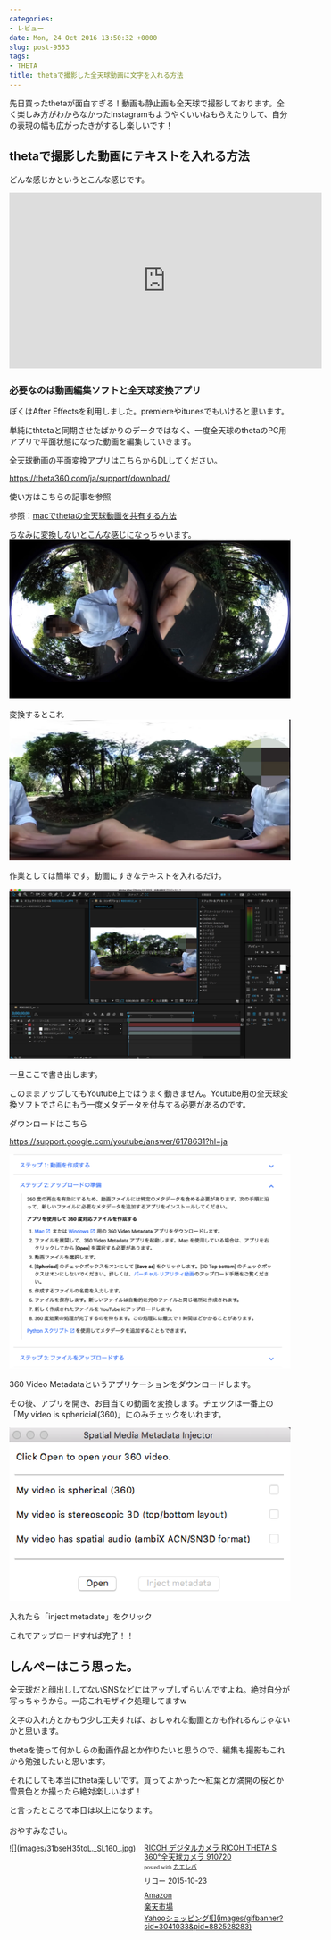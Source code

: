 ```yaml
---
categories:
- レビュー
date: Mon, 24 Oct 2016 13:50:32 +0000
slug: post-9553
tags:
- THETA
title: thetaで撮影した全天球動画に文字を入れる方法
---
```


先日買ったthetaが面白すぎる！動画も静止画も全天球で撮影しております。全く楽しみ方がわからなかったInstagramもようやくいいねもらえたりして、自分の表現の幅も広がったきがするし楽しいです！<!--more--><h2>thetaで撮影した動画にテキストを入れる方法</h2>

どんな感じかというとこんな感じです。

<iframe width="560" height="315" src="https://www.youtube.com/embed/0z4sPZi4VHw" frameborder="0" allowfullscreen></iframe>



<h3>必要なのは動画編集ソフトと全天球変換アプリ</h3>

ぼくはAfter Effectsを利用しました。premiereやitunesでもいけると思います。

単純にthtetaと同期させたばかりのデータではなく、一度全天球のthetaのPC用アプリで平面状態になった動画を編集していきます。

全天球動画の平面変換アプリはこちらからDLしてください。

<a href="https://theta360.com/ja/support/download/">https://theta360.com/ja/support/download/</a>

使い方はこちらの記事を参照

参照：<a href="https://www.warawareotoko.com/2016/10/18/post-9472/">macでthetaの全天球動画を共有する方法</a>


ちなみに変換しないとこんな感じになっちゃいます。
![](images/af45aaac39186b256c8cf45c4b4abe06.jpg)

変換するとこれ
![](images/be5f0af41238e67257c1acc82ad817ef.png)

作業としては簡単です。動画にすきなテキストを入れるだけ。

![](images/ef0583fc051a453c6ffe64f649013932.png)

一旦ここで書き出します。

このままアップしてもYoutube上ではうまく動きません。Youtube用の全天球変換ソフトでさらにもう一度メタデータを付与する必要があるのです。

ダウンロードはこちら

<a href="https://support.google.com/youtube/answer/6178631?hl=ja">https://support.google.com/youtube/answer/6178631?hl=ja</a>


![](images/f996d82804b41b8af849b21b89c6e905.png)

360 Video Metadataというアプリケーションをダウンロードします。

その後、アプリを開き、お目当ての動画を変換します。チェックは一番上の「My video is sphericial(360)」にのみチェックをいれます。

![](images/c725b6c4f6425777d8bc96e12b86d713.png)

入れたら「inject metadate」をクリック

これでアップロードすれば完了！！


<h2>しんぺーはこう思った。</h2>

全天球だと顔出ししてないSNSなどにはアップしずらいんですよね。絶対自分が写っちゃうから。一応これモザイク処理してますw

文字の入れ方とかもう少し工夫すれば、おしゃれな動画とかも作れるんじゃないかと思います。

thetaを使って何かしらの動画作品とか作りたいと思うので、編集も撮影もこれから勉強したいと思います。

それにしても本当にtheta楽しいです。買ってよかった〜紅葉とか満開の桜とか雪景色とか撮ったら絶対楽しいはず！


と言ったところで本日は以上になります。<br><br>おやすみなさい。


<div class="kaerebalink-box" style="text-align:left;padding-bottom:20px;font-size:small;/zoom: 1;overflow: hidden;"><div class="kaerebalink-image" style="float:left;margin:0 15px 10px 0;"><a href="http://www.amazon.co.jp/exec/obidos/ASIN/B014US3FQI/warawareotoko-22/ref=nosim/" target="_blank" >![](images/31bseH35toL._SL160_.jpg)</a></div><div class="kaerebalink-info" style="line-height:120%;/zoom: 1;overflow: hidden;"><div class="kaerebalink-name" style="margin-bottom:10px;line-height:120%"><a href="http://www.amazon.co.jp/exec/obidos/ASIN/B014US3FQI/warawareotoko-22/ref=nosim/" target="_blank" >RICOH デジタルカメラ RICOH THETA S 360°全天球カメラ 910720</a><div class="kaerebalink-powered-date" style="font-size:8pt;margin-top:5px;font-family:verdana;line-height:120%">posted with <a href="http://kaereba.com" rel="nofollow" target="_blank">カエレバ</a></div></div><div class="kaerebalink-detail" style="margin-bottom:5px;"> リコー 2015-10-23    </div><div class="kaerebalink-link1" style="margin-top:10px;"><div class="shoplinkamazon" style="margin:5px 0"><a href="http://www.amazon.co.jp/gp/search?keywords=theta&__mk_ja_JP=%E3%82%AB%E3%82%BF%E3%82%AB%E3%83%8A&tag=warawareotoko-22" target="_blank" >Amazon</a></div><div class="shoplinkrakuten" style="margin:5px 0"><a href="http://hb.afl.rakuten.co.jp/hgc/0f6e221b.2eb9748a.0f6e221c.35cc1e84/?pc=http%3A%2F%2Fsearch.rakuten.co.jp%2Fsearch%2Fmall%2Ftheta%2F-%2Ff.1-p.1-s.1-sf.0-st.A-v.2%3Fx%3D0%26scid%3Daf_ich_link_urltxt%26m%3Dhttp%3A%2F%2Fm.rakuten.co.jp%2F" target="_blank" >楽天市場</a></div><div class="shoplinkyahoo" style="margin:5px 0"><a href="http://ck.jp.ap.valuecommerce.com/servlet/referral?sid=3041033&pid=882528283&vc_url=http%3A%2F%2Fsearch.shopping.yahoo.co.jp%2Fsearch%3Fp%3Dtheta&vcptn=kaereba" target="_blank" >Yahooショッピング![](images/gifbanner?sid=3041033&pid=882528283)</a></div></div></div><div class="booklink-footer" style="clear: left"></div></div>